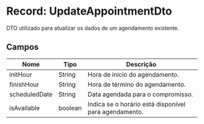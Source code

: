 <h1>Record: UpdateAppointmentDto</h1>
<p>DTO utilizado para atualizar os dados de um agendamento existente.</p>

<h2>Campos</h2>
<table>
  <thead>
    <tr>
      <th>Nome</th>
      <th>Tipo</th>
      <th>Descrição</th>
    </tr>
  </thead>
  <tbody>
    <tr>
      <td>initHour</td>
      <td>String</td>
      <td>Hora de início do agendamento.</td>
    </tr>
    <tr>
      <td>finishHour</td>
      <td>String</td>
      <td>Hora de término do agendamento.</td>
    </tr>
    <tr>
      <td>scheduledDate</td>
      <td>String</td>
      <td>Data agendada para o compromisso.</td>
    </tr>
    <tr>
      <td>isAvailable</td>
      <td>boolean</td>
      <td>Indica se o horário está disponível para agendamento.</td>
    </tr>
  </tbody>
</table>
